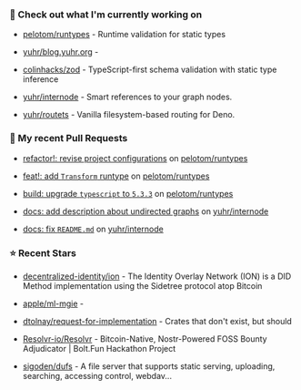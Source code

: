 ### 👷 Check out what I'm currently working on



- [pelotom/runtypes](https://github.com/pelotom/runtypes) - Runtime validation for static types

- [yuhr/blog.yuhr.org](https://github.com/yuhr/blog.yuhr.org) - 

- [colinhacks/zod](https://github.com/colinhacks/zod) - TypeScript-first schema validation with static type inference

- [yuhr/internode](https://github.com/yuhr/internode) - Smart references to your graph nodes.

- [yuhr/routets](https://github.com/yuhr/routets) - Vanilla filesystem-based routing for Deno.

### 🔨 My recent Pull Requests



- [refactor!: revise project configurations](https://github.com/pelotom/runtypes/pull/339) on [pelotom/runtypes](https://github.com/pelotom/runtypes)

- [feat!: add `Transform` runtype](https://github.com/pelotom/runtypes/pull/338) on [pelotom/runtypes](https://github.com/pelotom/runtypes)

- [build: upgrade `typescript` to `5.3.3`](https://github.com/pelotom/runtypes/pull/337) on [pelotom/runtypes](https://github.com/pelotom/runtypes)

- [docs: add description about undirected graphs](https://github.com/yuhr/internode/pull/5) on [yuhr/internode](https://github.com/yuhr/internode)

- [docs: fix `README.md`](https://github.com/yuhr/internode/pull/4) on [yuhr/internode](https://github.com/yuhr/internode)

### ⭐ Recent Stars



- [decentralized-identity/ion](https://github.com/decentralized-identity/ion) - The Identity Overlay Network (ION) is a DID Method implementation using the Sidetree protocol atop Bitcoin

- [apple/ml-mgie](https://github.com/apple/ml-mgie) - 

- [dtolnay/request-for-implementation](https://github.com/dtolnay/request-for-implementation) - Crates that don&#39;t exist, but should

- [Resolvr-io/Resolvr](https://github.com/Resolvr-io/Resolvr) - Bitcoin-Native, Nostr-Powered FOSS Bounty Adjudicator | Bolt.Fun Hackathon Project

- [sigoden/dufs](https://github.com/sigoden/dufs) - A file server that supports static serving, uploading, searching, accessing control, webdav...